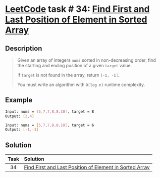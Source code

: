 # [LeetCode][leetcode] task # 34: [Find First and Last Position of Element in Sorted Array][task]

Description
-----------

> Given an array of integers `nums` sorted in non-decreasing order,
> find the starting and ending position of a given `target` value.
>
> If `target` is not found in the array, return `[-1, -1]`.
>
> You must write an algorithm with `O(log n)` runtime complexity.

Example
-------

```sh
Input: nums = [5,7,7,8,8,10], target = 8
Output: [3,4]

Input: nums = [5,7,7,8,8,10], target = 6
Output: [-1,-1]
```

Solution
--------

| Task | Solution                                                            |
|:----:|:--------------------------------------------------------------------|
|  34  | [Find First and Last Position of Element in Sorted Array][solution] |


[leetcode]: <http://leetcode.com/>
[task]: <https://leetcode.com/problems/find-first-and-last-position-of-element-in-sorted-array/>
[solution]: <https://github.com/wellaxis/witalis-jkit/blob/main/module/tasks/src/main/java/com/witalis/jkit/tasks/core/task/leetcode/h1/p34/option/Practice.java>
